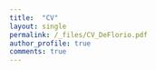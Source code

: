 ```yaml
---
title:  "CV"
layout: single
permalink: /_files/CV_DeFlorio.pdf
author_profile: true
comments: true
---
```


